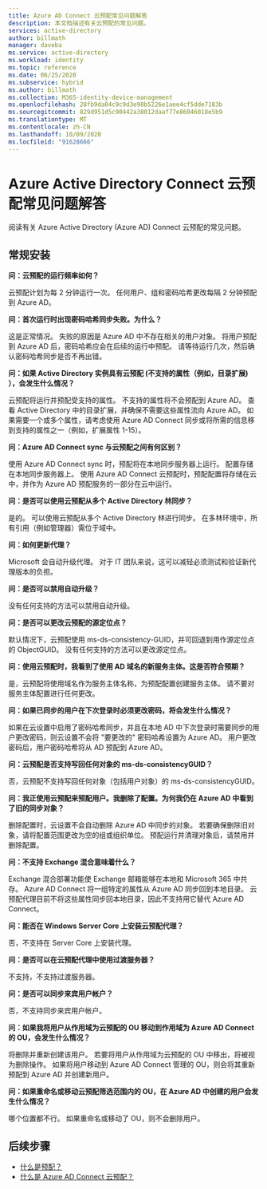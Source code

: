 ```yaml
---
title: Azure AD Connect 云预配常见问题解答
description: 本文档描述有关云预配的常见问题。
services: active-directory
author: billmath
manager: daveba
ms.service: active-directory
ms.workload: identity
ms.topic: reference
ms.date: 06/25/2020
ms.subservice: hybrid
ms.author: billmath
ms.collection: M365-identity-device-management
ms.openlocfilehash: 28fb9da04c9c9d3e98b5226e1aee4cf5dde7183b
ms.sourcegitcommit: 829d951d5c90442a38012daaf77e86046018e5b9
ms.translationtype: MT
ms.contentlocale: zh-CN
ms.lasthandoff: 10/09/2020
ms.locfileid: "91628666"
---
```

# <a name="azure-active-directory-connect-cloud-provisioning-faq"></a>Azure Active Directory Connect 云预配常见问题解答

阅读有关 Azure Active Directory (Azure AD) Connect 云预配的常见问题。

## <a name="general-installation"></a>常规安装

**问：云预配的运行频率如何？**

云预配计划为每 2 分钟运行一次。 任何用户、组和密码哈希更改每隔 2 分钟预配到 Azure AD。

**问：首次运行时出现密码哈希同步失败。为什么？**

这是正常情况。 失败的原因是 Azure AD 中不存在相关的用户对象。 将用户预配到 Azure AD 后，密码哈希应会在后续的运行中预配。 请等待运行几次，然后确认密码哈希同步是否不再出错。

**问：如果 Active Directory 实例具有云预配 (不支持的属性（例如，目录扩展) ），会发生什么情况？**

云预配将运行并预配受支持的属性。 不支持的属性将不会预配到 Azure AD。 查看 Active Directory 中的目录扩展，并确保不需要这些属性流向 Azure AD。 如果需要一个或多个属性，请考虑使用 Azure AD Connect 同步或将所需的信息移到支持的属性之一（例如，扩展属性 1-15）。

**问：Azure AD Connect sync 与云预配之间有何区别？**

使用 Azure AD Connect sync 时，预配将在本地同步服务器上运行。 配置存储在本地同步服务器上。 使用 Azure AD Connect 云预配时，预配配置将存储在云中，并作为 Azure AD 预配服务的一部分在云中运行。 

**问：是否可以使用云预配从多个 Active Directory 林同步？**

是的。 可以使用云预配从多个 Active Directory 林进行同步。 在多林环境中，所有引用（例如管理器）需位于域中。  

**问：如何更新代理？**

Microsoft 会自动升级代理。 对于 IT 团队来说，这可以减轻必须测试和验证新代理版本的负担。 

**问：是否可以禁用自动升级？**

没有任何支持的方法可以禁用自动升级。

**问：是否可以更改云预配的源定位点？**

默认情况下，云预配使用 ms-ds-consistency-GUID，并可回退到用作源定位点的 ObjectGUID。 没有任何支持的方法可以更改源定位点。

**问：使用云预配时，我看到了使用 AD 域名的新服务主体。这是否符合预期？**

是，云预配将使用域名作为服务主体名称，为预配配置创建服务主体。 请不要对服务主体配置进行任何更改。

**问：如果已同步的用户在下次登录时必须更改密码，将会发生什么情况？**

如果在云设置中启用了密码哈希同步，并且在本地 AD 中下次登录时需要同步的用户更改密码，则云设置不会将 "要更改的" 密码哈希设置为 Azure AD。 用户更改密码后，用户密码哈希将从 AD 预配到 Azure AD。

**问：云预配是否支持写回任何对象的 ms-ds-consistencyGUID？**

否，云预配不支持写回任何对象（包括用户对象）的 ms-ds-consistencyGUID。 

**问：我正使用云预配来预配用户。我删除了配置。为何我仍在 Azure AD 中看到了旧的同步对象？** 

删除配置时，云设置不会自动删除 Azure AD 中同步的对象。 若要确保删除旧对象，请将配置范围更改为空的组或组织单位。 预配运行并清理对象后，请禁用并删除配置。 

**问：不支持 Exchange 混合意味着什么？**

Exchange 混合部署功能使 Exchange 邮箱能够在本地和 Microsoft 365 中共存。 Azure AD Connect 将一组特定的属性从 Azure AD 同步回到本地目录。  云预配代理目前不将这些属性同步回本地目录，因此不支持用它替代 Azure AD Connect。

**问：能否在 Windows Server Core 上安装云预配代理？**

否，不支持在 Server Core 上安装代理。

**问：是否可以在云预配代理中使用过渡服务器？**

不支持，不支持过渡服务器。

**问：是否可以同步来宾用户帐户？**

否，不支持同步来宾用户帐户。

**问：如果我将用户从作用域为云预配的 OU 移动到作用域为 Azure AD Connect 的 OU，会发生什么情况？**

将删除并重新创建该用户。  若要将用户从作用域为云预配的 OU 中移出，将被视为删除操作。  如果将用户移动到 Azure AD Connect 管理的 OU，则会将其重新预配到 Azure AD 并创建新用户。

**问：如果重命名或移动云预配筛选范围内的 OU，在 Azure AD 中创建的用户会发生什么情况？**

哪个位置都不行。  如果重命名或移动了 OU，则不会删除用户。

## <a name="next-steps"></a>后续步骤 

- [什么是预配？](what-is-provisioning.md)
- [什么是 Azure AD Connect 云预配？](what-is-cloud-provisioning.md)
